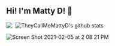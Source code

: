 ## Hi! I'm Matty D! :wave:

<img align="top" src="https://github-readme-stats.vercel.app/api/top-langs/?username=TheyCallMeMattyD&theme=tokyonight" />&nbsp;
![TheyCallMeMattyD's github stats](https://github-readme-stats.vercel.app/api?username=TheyCallMeMattyD&show_icons=true&theme=tokyonight)  

![Screen Shot 2021-02-05 at 2 08 21 PM](https://user-images.githubusercontent.com/66084799/107077997-ac2b5b80-67bb-11eb-82f4-2f1649b88623.png)  
